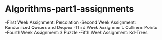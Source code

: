 # Algorithms-part1-assignments
-First Week Assignment: Percolation
-Second Week Assignment: Randomized Queues and Deques
-Third Week Assignment: Collinear Points
-Fourth Week Assignment: 8 Puzzle
-Fifth Week Assignment: Kd-Trees